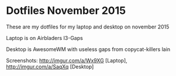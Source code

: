 # Dotfiles November 2015

These are my dotfiles for my laptop and desktop on november 2015

Laptop is on Airbladers I3-Gaps

Desktop is AwesomeWM with useless gaps from copycat-killers lain



Screenshots: 
http://imgur.com/a/Wx9XG [Laptop], http://imgur.com/a/SaqXq [Desktop]
